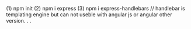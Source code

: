 (1) npm  init
(2) npm i express
(3) npm i express-handlebars  // handlebar is templating engine but can not useble with angular js or angular other version. . .